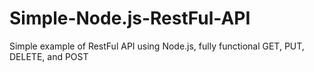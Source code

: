 # Simple-Node.js-RestFul-API
Simple example of RestFul API using Node.js, fully functional GET, PUT, DELETE, and POST
